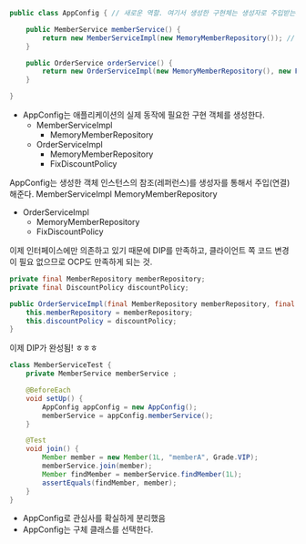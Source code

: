 ````java
public class AppConfig { // 새로운 역할. 여기서 생성한 구현체는 생성자로 주입받는다.

    public MemberService memberService() {
        return new MemberServiceImpl(new MemoryMemberRepository()); // MemoryMemberRepository를 사용하고 싶을 때(구체적인 곳은 여기서 지정한다.)
    }

    public OrderService orderService() {
        return new OrderServiceImpl(new MemoryMemberRepository(), new FixDiscountPolicy());
    }

}
````
- AppConfig는 애플리케이션의 실제 동작에 필요한 구현 객체를 생성한다.
    - MemberServiceImpl 
        - MemoryMemberRepository 
    - OrderServiceImpl
        - MemoryMemberRepository
        - FixDiscountPolicy

AppConfig는 생성한 객체 인스턴스의 참조(레퍼런스)를 생성자를 통해서 주입(연결)해준다. MemberServiceImpl MemoryMemberRepository
- OrderServiceImpl
    - MemoryMemberRepository
    - FixDiscountPolicy

이제 인터페이스에만 의존하고 있기 때문에 DIP를 만족하고, 클라이언트 쪽 코드 변경이 필요 없으므로 OCP도 만족하게 되는 것.
```java
private final MemberRepository memberRepository;
private final DiscountPolicy discountPolicy;

public OrderServiceImpl(final MemberRepository memberRepository, final DiscountPolicy discountPolicy) {
    this.memberRepository = memberRepository;
    this.discountPolicy = discountPolicy;
}
```


이제 DIP가 완성됨! ㅎㅎㅎ
```java
class MemberServiceTest {
    private MemberService memberService ;

    @BeforeEach
    void setUp() {
        AppConfig appConfig = new AppConfig();
        memberService = appConfig.memberService();
    }

    @Test
    void join() {
        Member member = new Member(1L, "memberA", Grade.VIP);
        memberService.join(member);
        Member findMember = memberService.findMember(1L);
        assertEquals(findMember, member);
    }
}
```

- AppConfig로 관심사를 확실하게 분리했음
- AppConfig는 구체 클래스를 선택한다.